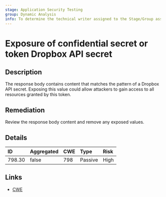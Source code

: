 ```yaml
---
stage: Application Security Testing
group: Dynamic Analysis
info: To determine the technical writer assigned to the Stage/Group associated with this page, see https://handbook.gitlab.com/handbook/product/ux/technical-writing/#assignments
---
```


# Exposure of confidential secret or token Dropbox API secret

## Description

The response body contains content that matches the pattern of a Dropbox API secret.
Exposing this value could allow attackers to gain access to all resources granted by this token.

## Remediation

Review the response body content and remove any exposed values.

## Details

| ID | Aggregated | CWE | Type | Risk |
|:---|:--------|:--------|:--------|:--------|
| 798.30 | false | 798 | Passive | High |

## Links

- [CWE](https://cwe.mitre.org/data/definitions/798.html)
